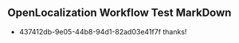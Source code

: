 ## OpenLocalization Workflow Test MarkDown
* 437412db-9e05-44b8-94d1-82ad03e41f7f thanks!

<!--HONumber=Jul16_HO3-->


